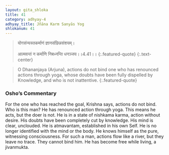 ```yaml
---
layout: gita_shloka
title: 41
category: adhyay-4
adhyay_title: Jñāna Karm Sanyās Yog
shlokanum: 41
---
```


> योगसंन्यस्तकर्माणं ज्ञानसंछिन्नसंशयम्।<br><br>आत्मवन्तं न कर्माणि निबध्नन्ति धनञ्जय।।4.41।।
{:.featured-quote}
{:.text-center}

> O Dhananjaya (Arjuna), actions do not bind one who has renounced actions through yoga, whose doubts have been fully dispelled by Knowledge, and who is not inattentive.
{:.featured-quote}

### Osho’s Commentary
For the one who has reached the goal, Krishna says, actions do not bind. Who is this man?
He has renounced action through yoga. This means he acts, but the doer is not. He is in a state of nishkama karma, action without desire.
His doubts have been completely cut by knowledge. His mind is clear, unclouded.
He is atmavantam, established in his own Self. He is no longer identified with the mind or the body. He knows himself as the pure, witnessing consciousness.
For such a man, actions flow like a river, but they leave no trace. They cannot bind him. He has become free while living, a jivanmukta.
